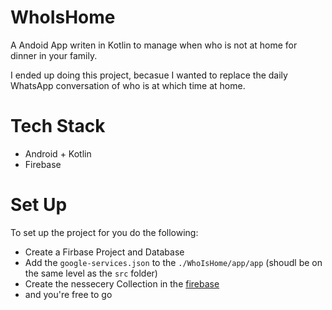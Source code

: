 # WhoIsHome

A Andoid App writen in Kotlin to manage when who is not at home for dinner in your family.

I ended up doing this project, becasue I wanted to replace the daily WhatsApp conversation of who is at which time at home. 

# Tech Stack

- Android + Kotlin
- Firebase

# Set Up

To set up the project for you do the following:

- Create a Firbase Project and Database
- Add the `google-services.json` to the `./WhoIsHome/app/app` (shoudl be on the same level as the `src` folder)
- Create the nessecery Collection in the [firebase](./docs/firebase.md)
- and you're free to go
